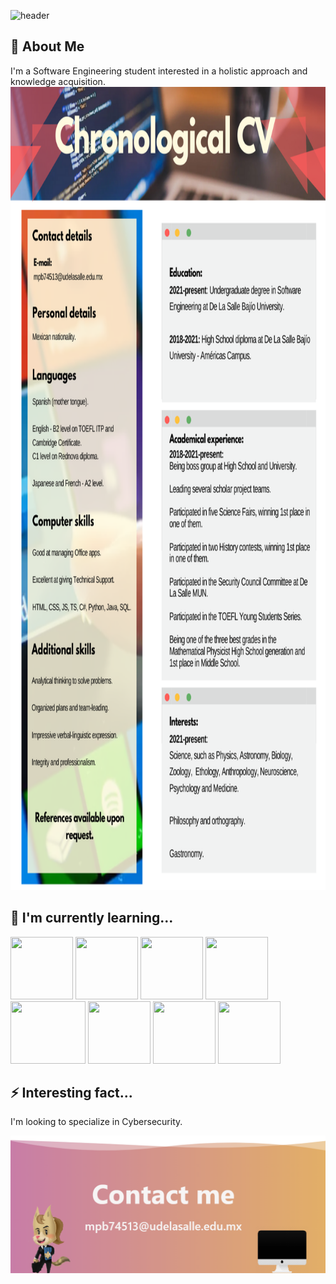 ![header](https://capsule-render.vercel.app/api?type=waving&color=gradient&customColorList=0,11&height=400&desc=Hello%20👋,%20I'm%20|%20Salut%20🌺,%20je%20suis%20|%20お疲れ様です私は&descSize=30&descAlignY=30&text=Cecilia%20Peña&animation=fadeIn)

## 🚀 About Me
I'm a Software Engineering student interested in a holistic approach and knowledge acquisition.
<img src="CV.png" width="850" height="1285"/>
  
## 🧠 I'm currently learning...
<p float="left">
  <img src="https://logos-download.com/wp-content/uploads/2017/07/HTML5_badge.png" width="100" height="100" />
  <img src="https://cdn1.iconfinder.com/data/icons/logotypes/32/badge-css-3-512.png" width="100" height="100"/>
  <img src="https://cdn.worldvectorlogo.com/logos/javascript-1.svg" width="100" height="100" /> 
  <img src="https://www.manejandodatos.es/wp-content/uploads/2015/03/typescript.png" width="100" height="100" />
  <img src="https://th.bing.com/th/id/OIP.ul2S_yuHa64vGSuAXgwptAHaF1?pid=ImgDet&rs=1" width="120" height="100" />
  <img src="https://upload.wikimedia.org/wikipedia/commons/thumb/c/c3/Python-logo-notext.svg/1869px-Python-logo-notext.svg.png" width="100" height="100" />
  <img src="https://www.blockachain.gr/wp-content/uploads/2018/03/java-coffee-cup-logo.png" width="100" height="100" />
  <img src="https://cdn-icons-png.flaticon.com/512/5968/5968313.png" width="100" height="100" />
</p>

## ⚡️ Interesting fact...
I'm looking to specialize in Cybersecurity.

<img src="Footer.png" width="850"/>
